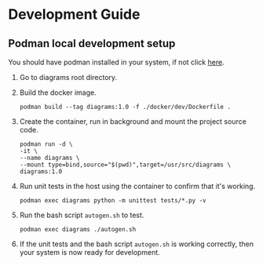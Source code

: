 # Development Guide

## Podman local development setup

You should have podman installed in your system, if not click [here](https://podman.io/).

1. Go to diagrams root directory.

2. Build the docker image.

    ```shell
    podman build --tag diagrams:1.0 -f ./docker/dev/Dockerfile .
    ```

3. Create the container, run in background and mount the project source code.

    ```shell
    podman run -d \
    -it \
    --name diagrams \
    --mount type=bind,source="$(pwd)",target=/usr/src/diagrams \
    diagrams:1.0
    ```

4. Run unit tests in the host using the container to confirm that it's working.

    ```shell
    podman exec diagrams python -m unittest tests/*.py -v
    ```

5. Run the bash script `autogen.sh` to test.

    ```shell
    podman exec diagrams ./autogen.sh
    ```

6. If the unit tests and the bash script `autogen.sh` is working correctly, then your system is now ready for development.
